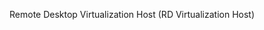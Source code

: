<Token xmlns:xlink="http://www.w3.org/1999/xlink">Remote Desktop Virtualization Host (RD Virtualization Host)</Token>